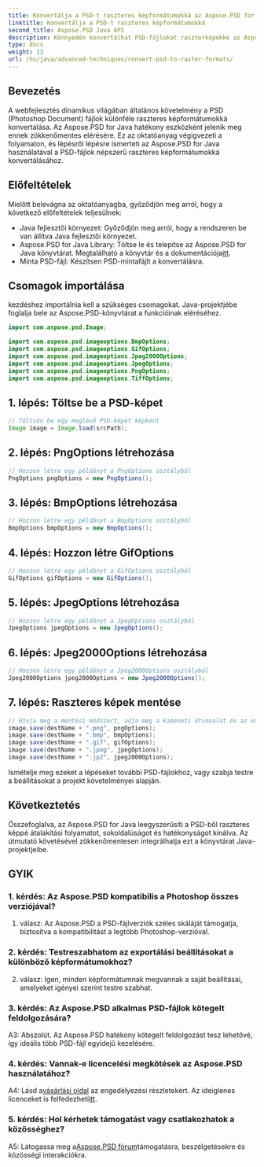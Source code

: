 ```yaml
---
title: Konvertálja a PSD-t raszteres képformátumokká az Aspose.PSD for Java segítségével
linktitle: Konvertálja a PSD-t raszteres képformátumokká
second_title: Aspose.PSD Java API
description: Könnyedén konvertálhat PSD-fájlokat raszterképekké az Aspose.PSD for Java segítségével. Fedezze fel a lépésenkénti útmutatást, a sokoldalú exportálási lehetőségeket és a zökkenőmentes integrációt.
type: docs
weight: 12
url: /hu/java/advanced-techniques/convert-psd-to-raster-formats/
---
```

## Bevezetés

A webfejlesztés dinamikus világában általános követelmény a PSD (Photoshop Document) fájlok különféle raszteres képformátumokká konvertálása. Az Aspose.PSD for Java hatékony eszközként jelenik meg ennek zökkenőmentes elérésére. Ez az oktatóanyag végigvezeti a folyamaton, és lépésről lépésre ismerteti az Aspose.PSD for Java használatával a PSD-fájlok népszerű raszteres képformátumokká konvertálásához.

## Előfeltételek

Mielőtt belevágna az oktatóanyagba, győződjön meg arról, hogy a következő előfeltételek teljesülnek:

- Java fejlesztői környezet: Győződjön meg arról, hogy a rendszeren be van állítva Java fejlesztői környezet.
-  Aspose.PSD for Java Library: Töltse le és telepítse az Aspose.PSD for Java könyvtárat. Megtalálható a könyvtár és a dokumentációja[itt](https://reference.aspose.com/psd/java/).
- Minta PSD-fájl: Készítsen PSD-mintafájlt a konvertálásra.

## Csomagok importálása

kezdéshez importálnia kell a szükséges csomagokat. Java-projektjébe foglalja bele az Aspose.PSD-könyvtárat a funkcióinak eléréséhez.

```java
import com.aspose.psd.Image;

import com.aspose.psd.imageoptions.BmpOptions;
import com.aspose.psd.imageoptions.GifOptions;
import com.aspose.psd.imageoptions.Jpeg2000Options;
import com.aspose.psd.imageoptions.JpegOptions;
import com.aspose.psd.imageoptions.PngOptions;
import com.aspose.psd.imageoptions.TiffOptions;
```

## 1. lépés: Töltse be a PSD-képet

```java
// Töltsön be egy meglévő PSD-képet képként
Image image = Image.load(srcPath);
```

## 2. lépés: PngOptions létrehozása

```java
// Hozzon létre egy példányt a PngOptions osztályból
PngOptions pngOptions = new PngOptions();
```

## 3. lépés: BmpOptions létrehozása

```java
// Hozzon létre egy példányt a BmpOptions osztályból
BmpOptions bmpOptions = new BmpOptions();
```

## 4. lépés: Hozzon létre GifOptions

```java
// Hozzon létre egy példányt a GifOptions osztályból
GifOptions gifOptions = new GifOptions();
```

## 5. lépés: JpegOptions létrehozása

```java
// Hozzon létre egy példányt a JpegOptions osztályból
JpegOptions jpegOptions = new JpegOptions();
```

## 6. lépés: Jpeg2000Options létrehozása

```java
// Hozzon létre egy példányt a Jpeg2000Options osztályból
Jpeg2000Options jpeg2000Options = new Jpeg2000Options();
```

## 7. lépés: Raszteres képek mentése

```java
// Hívja meg a mentési módszert, adja meg a kimeneti útvonalat és az exportálási lehetőségeket a PSD-fájlok különböző raszteres fájlformátumokká konvertálásához.
image.save(destName + ".png", pngOptions);
image.save(destName + ".bmp", bmpOptions);
image.save(destName + ".gif", gifOptions);
image.save(destName + ".jpeg", jpegOptions);
image.save(destName + ".jp2", jpeg2000Options);
```

Ismételje meg ezeket a lépéseket további PSD-fájlokhoz, vagy szabja testre a beállításokat a projekt követelményei alapján.

## Következtetés

Összefoglalva, az Aspose.PSD for Java leegyszerűsíti a PSD-ből raszteres képpé átalakítási folyamatot, sokoldalúságot és hatékonyságot kínálva. Az útmutató követésével zökkenőmentesen integrálhatja ezt a könyvtárat Java-projektjeibe.

## GYIK

### 1. kérdés: Az Aspose.PSD kompatibilis a Photoshop összes verziójával?

1. válasz: Az Aspose.PSD a PSD-fájlverziók széles skáláját támogatja, biztosítva a kompatibilitást a legtöbb Photoshop-verzióval.

### 2. kérdés: Testreszabhatom az exportálási beállításokat a különböző képformátumokhoz?

2. válasz: Igen, minden képformátumnak megvannak a saját beállításai, amelyeket igényei szerint testre szabhat.

### 3. kérdés: Az Aspose.PSD alkalmas PSD-fájlok kötegelt feldolgozására?

A3: Abszolút. Az Aspose.PSD hatékony kötegelt feldolgozást tesz lehetővé, így ideális több PSD-fájl egyidejű kezelésére.

### 4. kérdés: Vannak-e licencelési megkötések az Aspose.PSD használatához?

 A4: Lásd a[vásárlási oldal](https://purchase.aspose.com/buy) az engedélyezési részletekért. Az ideiglenes licenceket is felfedezheti[itt](https://purchase.aspose.com/temporary-license/).

### 5. kérdés: Hol kérhetek támogatást vagy csatlakozhatok a közösséghez?

 A5: Látogassa meg a[Aspose.PSD fórum](https://forum.aspose.com/c/psd/34)támogatásra, beszélgetésekre és közösségi interakciókra.